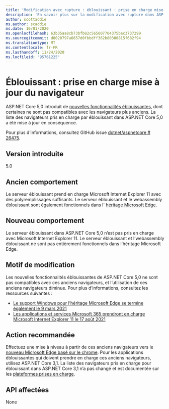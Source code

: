 ```yaml
---
title: 'Modification avec rupture : éblouissant : prise en charge mise à jour du navigateur'
description: 'En savoir plus sur la modification avec rupture dans ASP.NET Core 5,0 intitulée éblouissant : prise en charge du navigateur mise à jour'
author: scottaddie
ms.author: scaddie
ms.date: 10/01/2020
ms.openlocfilehash: 63b35aa8cb73bfb82c565007704375bac3737299
ms.sourcegitcommit: d8020797a6657d0fbbdff362b80300815f682f94
ms.translationtype: MT
ms.contentlocale: fr-FR
ms.lasthandoff: 11/24/2020
ms.locfileid: "95761225"
---
```

# <a name="blazor-updated-browser-support"></a>Éblouissant : prise en charge mise à jour du navigateur

ASP.NET Core 5,0 introduit de [nouvelles fonctionnalités éblouissantes](https://github.com/dotnet/aspnetcore/issues/21514), dont certaines ne sont pas compatibles avec les navigateurs plus anciens. La liste des navigateurs pris en charge par éblouissant dans ASP.NET Core 5,0 a été mise à jour en conséquence.

Pour plus d’informations, consultez GitHub issue [dotnet/aspnetcore # 26475](https://github.com/dotnet/aspnetcore/issues/26475).

## <a name="version-introduced"></a>Version introduite

5.0

## <a name="old-behavior"></a>Ancien comportement

Le serveur éblouissant prend en charge Microsoft Internet Explorer 11 avec des polyremplissages suffisants. Le serveur éblouissant et le webassembly éblouissant sont également fonctionnels dans l' [héritage Microsoft Edge](https://support.microsoft.com/help/4533505/what-is-microsoft-edge-legacy).

## <a name="new-behavior"></a>Nouveau comportement

Le serveur éblouissant dans ASP.NET Core 5,0 n’est pas pris en charge avec Microsoft Internet Explorer 11. Le serveur éblouissant et l’webassembly éblouissant ne sont pas entièrement fonctionnels dans l’héritage Microsoft Edge.

## <a name="reason-for-change"></a>Motif de modification

Les nouvelles fonctionnalités éblouissantes de ASP.NET Core 5,0 ne sont pas compatibles avec ces anciens navigateurs, et l’utilisation de ces anciens navigateurs diminue. Pour plus d’informations, consultez les ressources suivantes :

* [Le support Windows pour l’héritage Microsoft Edge se termine également le 9 mars 2021](https://support.microsoft.com/help/4533505/what-is-microsoft-edge-legacy)
* [Les applications et services Microsoft 365 prendront en charge Microsoft Internet Explorer 11 le 17 août 2021](/lifecycle/announcements/m365-ie11-microsoft-edge-legacy)

## <a name="recommended-action"></a>Action recommandée

Effectuez une mise à niveau à partir de ces anciens navigateurs vers le [nouveau Microsoft Edge basé sur le chrome](https://www.microsoft.com/edge). Pour les applications éblouissantes qui doivent prendre en charge ces anciens navigateurs, utilisez ASP.NET Core 3,1. La liste des navigateurs pris en charge pour éblouissant dans ASP.NET Core 3,1 n’a pas changé et est documentée sur les [plateformes prises en charge](/aspnet/core/blazor/supported-platforms?view=aspnetcore-3.1).

## <a name="affected-apis"></a>API affectées

None

<!--

### Category

ASP.NET Core

### Affected APIs

Not detectable via API analysis

-->
